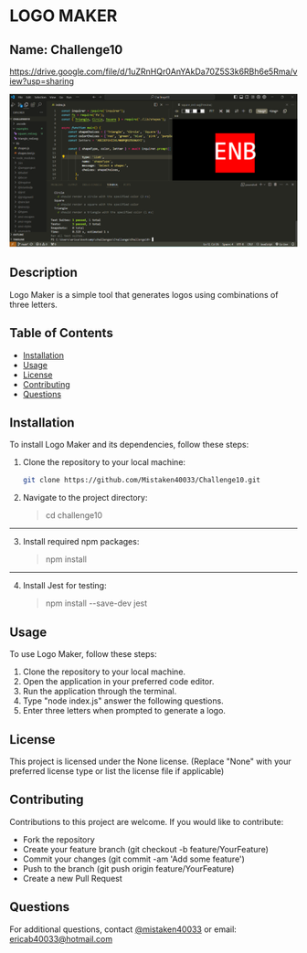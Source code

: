 # LOGO MAKER
Name: Challenge10
-----------------------------
https://drive.google.com/file/d/1uZRnHQr0AnYAkDa70Z5S3k6RBh6e5Rma/view?usp=sharing

![VIDEO PRESENTATION](image.png)
## Description
Logo Maker is a simple tool that generates logos using combinations of three letters.

## Table of Contents
- [Installation](#installation)
- [Usage](#usage)
- [License](#license)
- [Contributing](#contributing)
- [Questions](#questions)

## Installation
To install Logo Maker and its dependencies, follow these steps:

1. Clone the repository to your local machine:
   ```bash
   git clone https://github.com/Mistaken40033/Challenge10.git

2. Navigate to the project directory:
   >cd challenge10
-------
3. Install required npm packages:
    >npm install
-------
4. Install Jest for testing:
    >npm install --save-dev jest

## Usage
To use Logo Maker, follow these steps:
1. Clone the repository to your local machine.
2. Open the application in your preferred code editor.
3. Run the application through the terminal.
4. Type "node index.js" answer the following questions.
4. Enter three letters when prompted to generate a logo.

## License
This project is licensed under the None license. (Replace "None" with your preferred license type or list the license file if applicable)

## Contributing
Contributions to this project are welcome. If you would like to contribute:
- Fork the repository
- Create your feature branch (git checkout -b feature/YourFeature)
- Commit your changes (git commit -am 'Add some feature')
- Push to the branch (git push origin feature/YourFeature)
- Create a new Pull Request

## Questions
For additional questions, contact [@mistaken40033](https://github.com/mistaken40033) or email: ericab40033@hotmail.com
    

